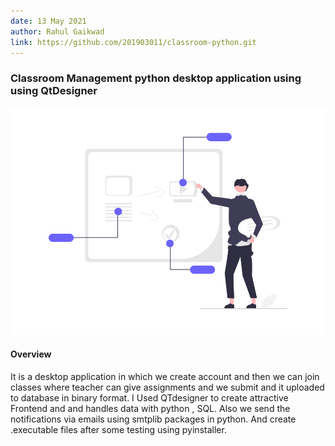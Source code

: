```yaml
---
date: 13 May 2021
author: Rahul Gaikwad
link: https://github.com/201903011/classroom-python.git
---
```


### Classroom Management python desktop application using using QtDesigner


![](/images/portfolio/classroom/classroom.png)

#### Overview

It is a desktop application in which we create account and then we can join classes where teacher can give assignments and we submit and it uploaded to database in binary format.  I Used QTdesigner to create attractive Frontend and and handles data with  python , SQL. Also we send the notifications via emails using smtplib packages in python. And create .executable files after some testing using pyinstaller.
